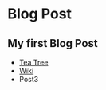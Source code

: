 # Blog Post
## My first Blog Post
* [Tea Tree](https://minseongji.github.io/summerteawater/teatree.md)
* [Wiki](https://github.com/minseongji/summerteawater/wiki)
* Post3
